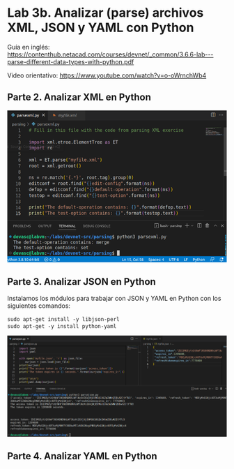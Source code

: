 # Lab 3b. Analizar (parse) archivos XML, JSON y YAML con Python

Guía en inglés: https://contenthub.netacad.com/courses/devnet/_common/3.6.6-lab---parse-different-data-types-with-python.pdf

Video orientativo: https://www.youtube.com/watch?v=o-oWrnchWb4

## Parte 2. Analizar XML en Python

![](pics_gifs/2023-01-09-23-52-45.png)

## Parte 3. Analizar JSON en Python

Instalamos los módulos para trabajar con JSON y YAML en Python con los siguientes comandos:

```
sudo apt-get install -y libjson-perl
sudo apt-get -y install python-yaml
```

![](pics_gifs/2023-01-17-22-52-12.png)

## Parte 4. Analizar YAML en Python







